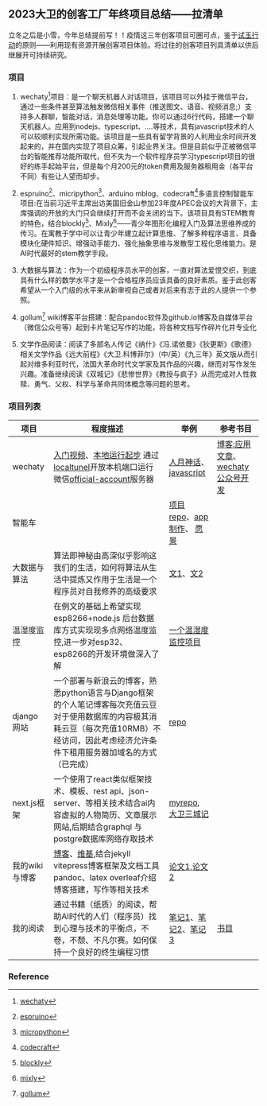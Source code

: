 



## 2023大卫的创客工厂年终项目总结——拉清单
立冬之后是小雪，今年总结提前写！！疫情这三年创客项目可圈可点，鉴于[试玉行动](https://davidit.top/2022/07/16/jadeI/)的原则——利用现有资源开展创客项目体验。将过往的创客项目列具清单以供后继展开可持续研究。

### 项目
1. wechaty[^1]项目：是一个聊天机器人对话项目，该项目可以外挂于微信平台，通过一些条件甚至算法触发微信相关事件（推送图文、语音、视频消息;）支持多人群聊<!--more-->，智能对话，消息处理等功能。你可以通过6行代码，搭建一个聊天机器人。应用到nodejs、typescript、....等技术，具有javascript技术的人可以较顺利实现所需功能。该项目是一些具有留学背景的人利用业余时间开发起来的，并在国内实现了项目众筹，引起业界关注。但是目前似乎正被微信平台的智能推荐功能所取代，但不失为一个软件程序员学习typescript项目的很好的练手起始平台，但是每个月200元的token费用及服务器租用金（各平台不同）有些让人望而却步。

2. espruino[^2]、micripython[^3]、arduino mblog、codecraft[^4]多语言控制智能车项目:在当前习近平主席出访美国旧金山参加23年度APEC会议的大背景下，主席强调的开放的大门只会继续打开而不会关闭的当下。该项目具有STEM教育的特色，结合blockly[^5]、Mixly[^6]——青少年图形化编程入门及算法思维养成的传习。在寓教于学中可以让青少年建立起计算思维、了解多种程序语言、具备模块化硬件知识、增强动手能力、强化抽象思维与发散型工程化思维能力。是AI时代最好的stem教学手段。

3. 大数据与算法：作为一个初级程序员水平的创客，一直对算法爱恨交织，到底具有什么样的数学水平才是一个合格程序员应该具备的良好素质。鉴于此创客希望从一个入门级的水平来从新审视自己或者对后来有志于此的人提供一个参照。

4. gollum[^7] wiki博客平台搭建：配合pandoc软件及github.io博客及自媒体平台（微信公众号等）起到卡片笔记写作的功能，将各种文档写作碎片化并专业化

5. 文学作品阅读：阅读了多部名人传记《纳什》《冯.诺依曼》《狄更斯》《歌德》相关文学作品《远大前程》《大卫.科博菲尔》（中/英）《九三年》英文版从而引起对维多利亚时代，法国大革命时代文学家及其作品的兴趣，继而对写作发生兴趣。准备继续阅读《双城记》《悲惨世界》《教授与疯子》从而完成对人性救赎、勇气、父权、科学与革命共同体概念等问题的思考。


### 项目列表

| 项目 | 程度描述 | 举例 | 参考书目 | 
| ------ | ------ | ------ | ------ |
| wechaty | [入门视频](https://v.qq.com/x/page/k0726ho4rce.html)、[本地运行起步](https://wechaty.js.org/docs/getting-started/running-locally) 通过[localtunel](https://localtunnel.github.io/www/)开放本机端口运行微信[official-account](https://github.com/wechaty/puppet-official-account)服务器 | [人月神话](https://teddyand.github.io/2022-11-12/robot-rudiment)、[javascript](https://teddyand.github.io/2022-09-16/nodejs-scraper) | [博客:应用文章](https://wechaty.js.org/blog/)、[wechaty 公众号开发](https://wechaty.js.org/2020/11/01/wechaty-puppet-oa-released/) |
| 智能车 |  | [项目repo](https://github.com/teddyand/balance-vehicle)、[app制作](https://teddyand.github.io/2021-11-13/cordova-framework)、 [愿景](https://teddyand.github.io/2021-12-11/%E6%99%BA%E8%83%BD%E8%BD%A6PID)|   |
| 大数据与算法 | 算法即神秘由高深似乎影响这我们的生活，如何将算法从生活中提炼又作用于生活是一个程序员对自我修养的高级要求 | [文1](https://mp.weixin.qq.com/s?__biz=MzU4MTQ3OTE1NQ==&mid=2247484886&idx=6&sn=ffc94bd6f489ccfcd5b7d081c3998113&chksm=fd47ba4aca30335c4c38c7abadd8a8d848c95de434644430dd02bd8772f0fa3602f8559347ff&token=329935964&lang=zh_CN#rd)、[文2](https://mp.weixin.qq.com/s?__biz=MzU4MTQ3OTE1NQ==&mid=2247484886&idx=4&sn=160b872b4362a5e746fbf2d926c3a49a&chksm=fd47ba4aca30335c737514a382a50ed66957539016faf3b1dcd2f3007f3ff4f519b8e7142d8d&token=564283773&lang=zh_CN#rd) | |
| 温湿度监控 | 在例文的基础上希望实现esp8266+node.js 后台数据库方式实现现多点网络温度监控,进一步对esp32、esp8266的开发环境做深入了解 | [一个温湿度监控项目](https://www.jianshu.com/p/11808de7922f) |  |
| django网站 |一个部署与新浪云的博客，熟悉python语言与Django框架的个人笔记博客每次充值云豆对于使用数据库的内容极其消耗云豆（每次充值10RMB）不经访问，因此考虑经济允许条件下租用服务器加域名的方式（已完成）|[repo](https://github.com/teddyand/django_on_SAE/tree/master)||
| next.js框架 |一个使用了react类似框架技术、模板、rest api、json-server、等相关技术结合ai内容虚拟的人物简历、文章展示网站,后期结合graphql 与postgre数据库网络存取技术|[myrepo](https://github.com/teddyand/triple-city), [大卫三城记](https://www.triplecity.site/) ||
| 我的wiki与博客 | [博客](https://teddyand.github.io/)、[维基](https://github.com/teddyand/balance-vehicle/wiki/Review),结合jekyll vitepress博客框架及文档工具pandoc、latex overleaf介绍博客搭建，写作等相关技术 |  [论文1](https://mp.weixin.qq.com/s?__biz=MzU4MTQ3OTE1NQ==&mid=2247484379&idx=5&sn=2d65b110f7c822fcdd3263ccc97077d4&chksm=fd47bc47ca303551cae9e45248dd47acdc1e1d85169a851c8a74bd4e7af792ac08f18e200183&token=1004565564&lang=zh_CN#rd),[论文2](https://mp.weixin.qq.com/s/CEFcK2jr145Bd7P5EholzQ) |  |
| 我的阅读 | 通过书籍（纸质）的阅读，帮助AI时代的人们（程序员）找到心理与技术的平衡点，不卷，不颓、不凡尔赛。如何保持一个良好的终生编程习惯 | [笔记1](https://davidit.top/2023/03/03/scientific-genius-von/)、[笔记2](https://davidit.top/2023/02/05/beautiful-mind/)、[笔记3](https://mp.weixin.qq.com/s?__biz=MzU4MTQ3OTE1NQ==&mid=2247484886&idx=7&sn=b286c185d71a2d55d4611d4351747b8f&chksm=fd47ba4aca30335cdb5f809e12331b79efc935a86def149832a52b59ffa0fc13c855c7048714&token=329935964&lang=zh_CN#rd) | [书目](https://mp.weixin.qq.com/s/heuMaSWijv6HOYeZPwsdjQ) |




### Reference
[^1]:[wechaty](https://github.com/wechaty/wechaty)
[^2]:[espruino](https://www.espruino.com/)
[^3]:[micropython](https://micropython.org/)
[^4]:[codecraft](https://ide.tinkergen.com/)
[^5]:[blockly](https://developers.google.cn/blockly?hl=zh-cn)
[^6]:[mixly](https://mixly.readthedocs.io/zh-cn/latest)
[^7]:[gollum](https://github.com/gollum/gollum)
